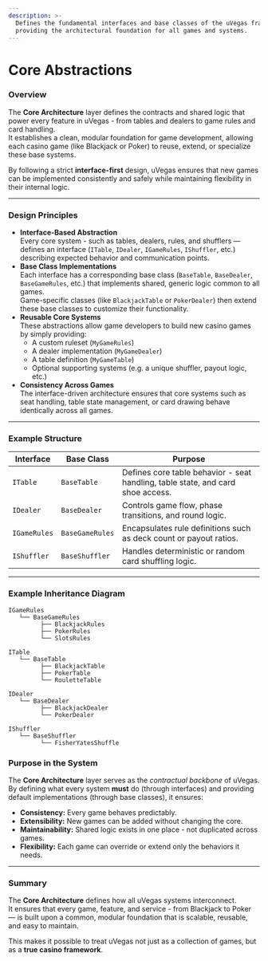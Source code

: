 ```yaml
---
description: >-
  Defines the fundamental interfaces and base classes of the uVegas framework,
  providing the architectural foundation for all games and systems.
---
```


# Core Abstractions

### Overview

The **Core Architecture** layer defines the contracts and shared logic that power every feature in uVegas - from tables and dealers to game rules and card handling.\
It establishes a clean, modular foundation for game development, allowing each casino game (like Blackjack or Poker) to reuse, extend, or specialize these base systems.

By following a strict **interface-first** design, uVegas ensures that new games can be implemented consistently and safely while maintaining flexibility in their internal logic.

***

### Design Principles

* **Interface-Based Abstraction**\
  Every core system - such as tables, dealers, rules, and shufflers — defines an interface (`ITable`, `IDealer`, `IGameRules`, `IShuffler`, etc.) describing expected behavior and communication points.
* **Base Class Implementations**\
  Each interface has a corresponding base class (`BaseTable`, `BaseDealer`, `BaseGameRules`, etc.) that implements shared, generic logic common to all games.\
  Game-specific classes (like `BlackjackTable` or `PokerDealer`) then extend these base classes to customize their functionality.
* **Reusable Core Systems**\
  These abstractions allow game developers to build new casino games by simply providing:
  * A custom ruleset (`MyGameRules`)
  * A dealer implementation (`MyGameDealer`)
  * A table definition (`MyGameTable`)
  * Optional supporting systems (e.g. a unique shuffler, payout logic, etc.)
* **Consistency Across Games**\
  The interface-driven architecture ensures that core systems such as seat handling, table state management, or card drawing behave identically across all games.

***

### Example Structure

| Interface    | Base Class      | Purpose                                                                         |
| ------------ | --------------- | ------------------------------------------------------------------------------- |
| `ITable`     | `BaseTable`     | Defines core table behavior - seat handling, table state, and card shoe access. |
| `IDealer`    | `BaseDealer`    | Controls game flow, phase transitions, and round logic.                         |
| `IGameRules` | `BaseGameRules` | Encapsulates rule definitions such as deck count or payout ratios.              |
| `IShuffler`  | `BaseShuffler`  | Handles deterministic or random card shuffling logic.                           |

***

### Example Inheritance Diagram

```
IGameRules
   └── BaseGameRules
         ├── BlackjackRules
         ├── PokerRules
         └── SlotsRules

ITable
   └── BaseTable
         ├── BlackjackTable
         ├── PokerTable
         └── RouletteTable

IDealer
   └── BaseDealer
         ├── BlackjackDealer
         └── PokerDealer
         
IShuffler
   └── BaseShuffler
         └── FisherYatesShuffle      
```

### Purpose in the System

The **Core Architecture** layer serves as the _contractual backbone_ of uVegas.\
By defining what every system **must** do (through interfaces) and providing default implementations (through base classes), it ensures:

* **Consistency:** Every game behaves predictably.
* **Extensibility:** New games can be added without changing the core.
* **Maintainability:** Shared logic exists in one place - not duplicated across games.
* **Flexibility:** Each game can override or extend only the behaviors it needs.

***

### Summary

The **Core Architecture** defines how all uVegas systems interconnect.\
It ensures that every game, feature, and service - from Blackjack to Poker — is built upon a common, modular foundation that is scalable, reusable, and easy to maintain.

This makes it possible to treat uVegas not just as a collection of games, but as a **true casino framework**.
